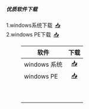 ##### 优质软件下载
1.windows系统下载&ensp;[📥](https://github.com/netlinkbuilder/storedownload/blob/cab55e8e7d0941771a9119d7479860891d0229f0/windows%E7%B3%BB%E7%BB%9F.md) <br />
2.windows PE下载&ensp;[📥](https://github.com/netlinkbuilder/storedownload/blob/5342aafc599f27b6e40f27539176189e16bc35d3/windowsPE.md)<br />
<html>
<head>
<meta charset='UTF-8'><meta name='viewport' content='width=device-width initial-scale=1'>
<title>软件下载目录</title>
</head>
<body><figure><table>
<thead>
<tr><th>软件</th><th style='text-align:center;' >下载</th></tr></thead>
<tbody><tr><td>windows 系统</td><td style='text-align:center;' ><a href='https://github.com/netlinkbuilder/storedownload/blob/cab55e8e7d0941771a9119d7479860891d0229f0/windows%E7%B3%BB%E7%BB%9F.md'>📥</a></td></tr><tr><td>windows PE</td><td style='text-align:center;' ><a href='https://github.com/netlinkbuilder/storedownload/blob/5342aafc599f27b6e40f27539176189e16bc35d3/windowsPE.md'>📥</a></td></tr><tr><td>&nbsp;</td><td style='text-align:center;' >&nbsp;</td></tr><tr><td>&nbsp;</td><td style='text-align:center;' >&nbsp;</td></tr></tbody>
</table></figure>
<p>&nbsp;</p>
</body>
</html
